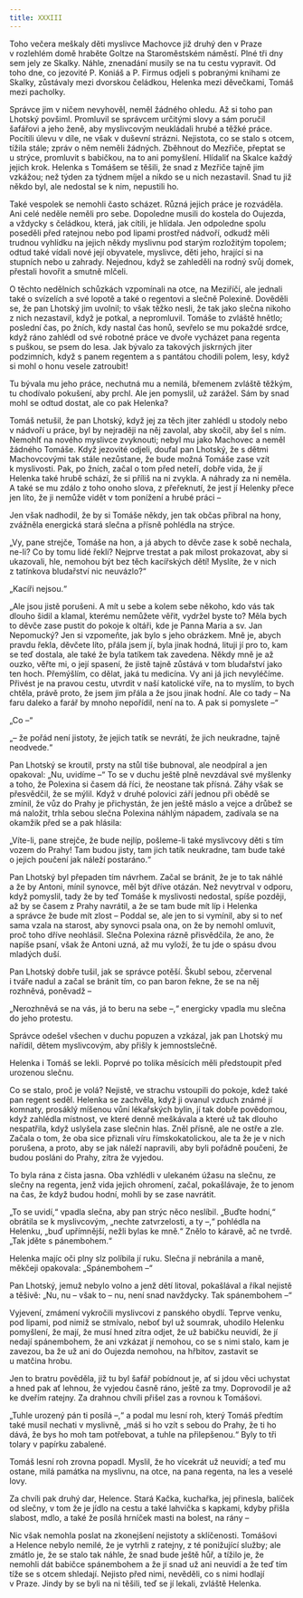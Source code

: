 ```yaml
---
title: XXXIII
---
```


Toho večera meškaly děti myslivce Machovce již druhý den v Praze v rozlehlém domě hraběte Goltze na Staroměstském náměstí. Plné tři dny sem jely ze Skalky. Náhle, znenadání musily se na tu cestu vypravit. Od toho dne, co jezovité P. Koniáš a P. Firmus odjeli s pobranými knihami ze Skalky, zůstávaly mezi dvorskou čeládkou, Helenka mezi děvečkami, Tomáš mezi pacholky.

Správce jim v ničem nevyhověl, neměl žádného ohledu. Až si toho pan Lhotský povšiml. Promluvil se správcem určitými slovy a sám poručil šafářovi a jeho ženě, aby myslivcovým neukládali hrubé a těžké práce. Pocítili úlevu v díle, ne však v duševní strázni. Nejistota, co se stalo s otcem, tížila stále; zpráv o něm neměli žádných. Zběhnout do Mezřiče, přeptat se u strýce, promluvit s babičkou, na to ani pomyšlení. Hlídaliť na Skalce každý jejich krok. Helenka s Tomášem se těšili, že snad z Mezřiče tajně jim vzkážou; než týden za týdnem míjel a nikdo se u nich nezastavil. Snad tu již někdo byl, ale nedostal se k nim, nepustili ho.

Také vespolek se nemohli často scházet. Různá jejich práce je rozváděla. Ani celé neděle neměli pro sebe. Dopoledne musili do kostela do Oujezda, a vždycky s čeládkou, která, jak cítili, je hlídala. Jen odpoledne spolu poseděli před ratejnou nebo pod lipami prostřed nádvoří, odkudž měli trudnou vyhlídku na jejich někdy myslivnu pod starým rozložitým topolem; odtud také vídali nové její obyvatele, myslivce, děti jeho, hrající si na stupních nebo u zahrady. Nejednou, když se zahleděli na rodný svůj domek, přestali hovořit a smutně mlčeli.

O těchto nedělních schůzkách vzpomínali na otce, na Meziříčí, ale jednali také o svízelích a své lopotě a také o regentovi a slečně Polexině. Dověděli se, že pan Lhotský jim uvolnil; to však těžko nesli, že tak jako slečna nikoho z nich nezastavil, když je potkal, a nepromluvil. Tomáše to zvláště hnětlo; poslední čas, po žních, kdy nastal čas honů, sevřelo se mu pokaždé srdce, když ráno zahlédl od své robotné práce ve dvoře vycházet pana regenta s puškou, se psem do lesa. Jak bývalo za takových jiskrných jiter podzimních, když s panem regentem a s pantátou chodili polem, lesy, když si mohl o honu vesele zatroubit!

Tu bývala mu jeho práce, nechutná mu a nemilá, břemenem zvláště těžkým, tu chodívalo pokušení, aby prchl. Ale jen pomyslil, už zarážel. Sám by snad mohl se odtud dostat, ale co pak Helenka?

Tomáš netušil, že pan Lhotský, když jej za těch jiter zahlédl u stodoly nebo v nádvoří u práce, byl by nejraději na něj zavolal, aby skočil, aby šel s ním. Nemohlť na nového myslivce zvyknouti; nebyl mu jako Machovec a neměl žádného Tomáše. Když jezovité odjeli, doufal pan Lhotský, že s dětmi Machovcovými tak stále nezůstane, že bude možná Tomáše zase vzít k myslivosti. Pak, po žních, začal o tom před neteří, dobře vida, že jí Helenka také hrubě schází, že si příliš na ni zvykla. A náhrady za ni neměla. A také se mu zdálo z toho onoho slova, z přeřeknutí, že jest jí Helenky přece jen líto, že ji nemůže vidět v tom ponížení a hrubé práci –

Jen však nadhodil, že by si Tomáše někdy, jen tak občas přibral na hony, zvážněla energická stará slečna a přísně pohlédla na strýce.

„Vy, pane strejče, Tomáše na hon, a já abych to děvče zase k sobě nechala, ne-li? Co by tomu lidé řekli? Nejprve trestat a pak milost prokazovat, aby si ukazovali, hle, nemohou být bez těch kacířských dětí! Myslíte, že v nich z tatínkova bludařství nic neuvázlo?“

„Kacíři nejsou.“

„Ale jsou jistě porušeni. A mít u sebe a kolem sebe někoho, kdo vás tak dlouho šidil a klamal, kterému nemůžete věřit, vydržel byste to? Měla bych to děvče zase pustit do pokoje k oltáři, kde je Panna Maria a sv. Jan Nepomucký? Jen si vzpomeňte, jak bylo s jeho obrázkem. Mně je, abych pravdu řekla, děvčete líto, přála jsem jí, byla jinak hodná, lituji jí pro to, kam se teď dostala, ale také že byla tatíkem tak zavedena. Někdy mně je až ouzko, věřte mi, o její spasení, že jistě tajně zůstává v tom bludařství jako ten hoch. Přemýšlím, co dělat, jaká tu medicína. Vy ani já jich nevyléčíme. Přivést je na pravou cestu, utvrdit v naší katolické víře, na to myslím, to bych chtěla, právě proto, že jsem jim přála a že jsou jinak hodní. Ale co tady – Na faru daleko a farář by mnoho nepořídil, není na to. A pak si pomyslete –“

„Co –“

„– že pořád není jistoty, že jejich tatík se nevrátí, že jich ne­ukradne, tajně neodvede.“

Pan Lhotský se kroutil, prsty na stůl tiše bubnoval, ale neodpíral a jen opakoval: „Nu, uvidíme –“ To se v duchu ještě plně nevzdával své myšlenky a toho, že Polexina si časem dá říci, že neostane tak přísná. Záhy však se přesvědčil, že se mýlil. Když v druhé polovici září jednou při obědě se zmínil, že vůz do Prahy je přichystán, že jen ještě máslo a vejce a drůbež se má naložit, trhla sebou slečna Polexina náhlým nápadem, zadívala se na okamžik před se a pak hlásila:

„Víte-li, pane strejče, že bude nejlíp, pošleme-li také myslivcovy děti s tím vozem do Prahy! Tam budou jisty, tam jich tatík ne­ukradne, tam bude také o jejich poučení jak náleží postaráno.“

Pan Lhotský byl přepaden tím návrhem. Začal se bránit, že je to tak náhlé a že by Antoni, mínil synovce, měl být dříve otázán. Než nevytrval v odporu, když pomyslil, tady že by teď Tomáše k myslivosti nedostal, spíše později, až by se časem z Prahy navrátil, a že se tam bude mít líp i Helenka a správce že bude mít zlost – Poddal se, ale jen to si vymínil, aby si to neť sama vzala na starost, aby synovci psala ona, on že by nemohl omluvit, proč toho dříve neohlásil. Slečna Polexina rázně přisvědčila, že ano, že napíše psaní, však že Antoni uzná, až mu vyloží, že tu jde o spásu dvou mladých duší.

Pan Lhotský dobře tušil, jak se správce potěší. Škubl sebou, zčervenal i tváře nadul a začal se bránit tím, co pan baron řekne, že se na něj rozhněvá, poněvadž –

„Nerozhněvá se na vás, já to beru na sebe –,“ energicky vpadla mu slečna do jeho protestu.

Správce odešel všechen v duchu popuzen a vzkázal, jak pan Lhotský mu nařídil, dětem myslivcovým, aby přišly k jemnostslečně.

Helenka i Tomáš se lekli. Poprvé po tolika měsících měli předstoupit před urozenou slečnu.

Co se stalo, proč je volá? Nejistě, ve strachu vstoupili do pokoje, kdež také pan regent seděl. Helenka se zachvěla, když ji ovanul vzduch známé jí komnaty, prosáklý míšenou vůní lékařských bylin, jí tak dobře povědomou, když zahlédla místnost, ve které denně meškávala a které už tak dlouho nespatřila, když uslyšela zase slečnin hlas. Zněl přísně, ale ne ostře a zle. Začala o tom, že oba sice přiznali víru římskokatolickou, ale ta že je v nich porušena, a proto, aby se jak náleží napravili, aby byli pořádně poučeni, že budou posláni do Prahy, zítra že vyjedou.

To byla rána z čista jasna. Oba vzhlédli v ulekaném úžasu na slečnu, ze slečny na regenta, jenž vida jejich ohromení, začal, pokašlávaje, že to jenom na čas, že když budou hodní, mohli by se zase navrátit.

„To se uvidí,“ vpadla slečna, aby pan strýc něco neslíbil. „Buďte hodní,“ obrátila se k myslivcovým, „nechte zatvrzelosti, a ty –,“ pohlédla na Helenku, „buď upřímnější, nežli bylas ke mně.“ Znělo to káravě, ač ne tvrdě. „Tak jděte s pánembohem.“

Helenka majíc oči plny slz políbila jí ruku. Slečna jí nebránila a maně, měkčeji opakovala: „Spánembohem –“

Pan Lhotský, jemuž nebylo volno a jenž dětí litoval, pokašlával a říkal nejistě a těšivě: „Nu, nu – však to – nu, není snad navždycky. Tak spánembohem –“

Vyjevení, zmámení vykročili myslivcovi z panského obydlí. Teprve venku, pod lipami, pod nimiž se stmívalo, neboť byl už soumrak, uhodilo Helenku pomyšlení, že mají, že musí hned zítra odjet, že už babičku neuvidí, že jí nedají spánembohem, že ani vzkázat jí nemohou, co se s nimi stalo, kam je zavezou, ba že už ani do Oujezda nemohou, na hřbitov, zastavit se u matčina hrobu.

Jen to bratru pověděla, již tu byl šafář pobídnout je, ať si jdou věci uchystat a hned pak ať lehnou, že vyjedou časně ráno, ještě za tmy. Doprovodil je až ke dveřím ratejny. Za drahnou chvíli přišel zas a rovnou k Tomášovi.

„Tuhle urozený pán ti posílá –,“ a podal mu lesní roh, který Tomáš předtím také musil nechati v myslivně, „máš si ho vzít s sebou do Prahy, že ti ho dává, že bys ho moh tam potřebovat, a tuhle na přilepšenou.“ Byly to tři tolary v papírku zabalené.

Tomáš lesní roh zrovna popadl. Myslil, že ho vícekrát už neuvidí; a teď mu ostane, milá památka na myslivnu, na otce, na pana regenta, na les a veselé lovy.

Za chvíli pak druhý dar, Helence. Stará Kačka, kuchařka, jej přinesla, balíček od slečny, v tom že je jídlo na cestu a také lahvička s kapkami, kdyby přišla slabost, mdlo, a také že posílá hrníček masti na bolest, na rány –

Nic však nemohla poslat na zkonejšení nejistoty a sklíčenosti. Tomášovi a Helence nebylo nemilé, že je vytrhli z ratejny, z té ponižující služby; ale zmátlo je, že se stalo tak náhle, že snad bude ještě hůř, a tížilo je, že nemohli dát babičce spánembohem a že jí snad už ani neuvidí a že teď tím tíže se s otcem shledají. Nejisto před nimi, nevěděli, co s nimi hodlají v Praze. Jindy by se byli na ni těšili, teď se jí lekali, zvláště Helenka.
